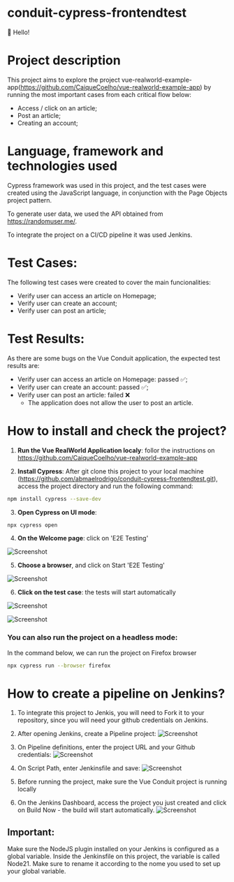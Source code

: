 # conduit-cypress-frontendtest

👋 Hello!

# Project description
This project aims to explore the project vue-realworld-example-app(https://github.com/CaiqueCoelho/vue-realworld-example-app) by running the most important cases
from each critical flow below:
- Access / click on an article;
- Post an article;
- Creating an account;

# Language, framework and technologies used
Cypress framework was used in this project, and the test cases were created using the JavaScript language, in conjunction with the Page Objects project pattern.

To generate user data, we used the API obtained from https://randomuser.me/.

To integrate the project on a CI/CD pipeline it was used Jenkins.

# Test Cases:

The following test cases were created to cover the main funcionalities:

- Verify user can access an article on Homepage;
- Verify user can create an account;
- Verify user can post an article;

# Test Results:
As there are some bugs on the Vue Conduit application, the expected test results are:

- Verify user can access an article on Homepage: passed ✅;
- Verify user can create an account: passed ✅;
- Verify user can post an article: failed ❌
    - The application does not allow the user to post an article. 


# How to install and check the project?

1. **Run the Vue RealWorld Application localy**: follor the instructions on https://github.com/CaiqueCoelho/vue-realworld-example-app


2. **Install Cypress**: 
After git clone this project to your local machine (https://github.com/abmaelrodrigo/conduit-cypress-frontendtest.git), access the project directory and run the following command: 
```bash
npm install cypress --save-dev
```

3. **Open Cypress on UI mode**: 
```bash
npx cypress open
```

4. **On the Welcome page**:  click on 'E2E Testing'

![Screenshot](img/cypress-e2e.png)

5. **Choose a browser**, and click on Start 'E2E Testing'

![Screenshot](img/choose-a-browser.png)

6. **Click on the test case**: the tests will start automatically

![Screenshot](img/select-test-case.png)

![Screenshot](img/run-test-cases.png)

### You can also run the project on a headless mode: 
In the command below, we can run the project on Firefox browser

```bash
npx cypress run --browser firefox 
```

# How to create a pipeline on Jenkins?

1. To integrate this project to Jenkis, you will need to Fork it to your repository, since you will need your github credentials on Jenkins.

2. After opening Jenkins, create a Pipeline project:
![Screenshot](img/jenkins-pipeline.png)

3. On Pipeline definitions, enter the project URL and your Github credentials:
![Screenshot](img/pipeline-definitions.png)

4. On Script Path, enter Jenkinsfile and save:
![Screenshot](img/script-path.png)

5. Before running the project, make sure the Vue Conduit project is running locally

6. On the Jenkins Dashboard, access the project you just created and click on Build Now - the build will start automatically.
![Screenshot](img/jenkins-stage-view.png)


## **Important**: 
Make sure the NodeJS plugin installed on your Jenkins is configured as a global variable. Inside the Jenkinsfile on this project, the variable is called Node21. Make sure to rename it according to the nome you used to set up your global variable. 